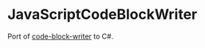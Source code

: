# JavaScriptCodeBlockWriter

Port of [code-block-writer](https://github.com/dsherret/code-block-writer) to C#.